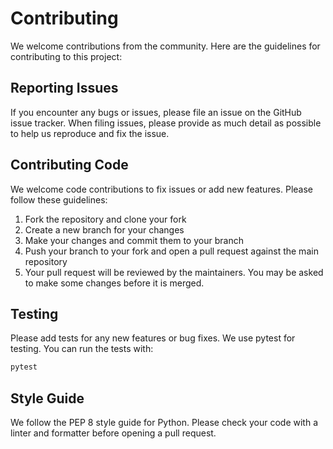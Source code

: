 # Contributing

We welcome contributions from the community. Here are the guidelines for contributing to this project:

## Reporting Issues

If you encounter any bugs or issues, please file an issue on the GitHub issue tracker. When filing issues, please provide as much detail as possible to help us reproduce and fix the issue.

## Contributing Code

We welcome code contributions to fix issues or add new features. Please follow these guidelines:

1. Fork the repository and clone your fork
2. Create a new branch for your changes
3. Make your changes and commit them to your branch 
4. Push your branch to your fork and open a pull request against the main repository
5. Your pull request will be reviewed by the maintainers. You may be asked to make some changes before it is merged.

## Testing

Please add tests for any new features or bug fixes. We use pytest for testing. You can run the tests with:

```bash
pytest
```

## Style Guide

We follow the PEP 8 style guide for Python. Please check your code with a linter and formatter before opening a pull request.


